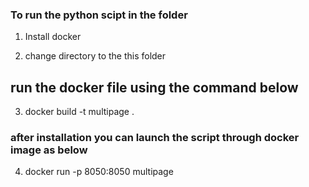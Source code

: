 ### To run the python scipt in the folder

1. Install docker

2. change directory to the this folder

## run the docker file using the command below

3. docker build -t multipage .

### after installation you can launch the script through docker image as below

4. docker run -p 8050:8050 multipage
